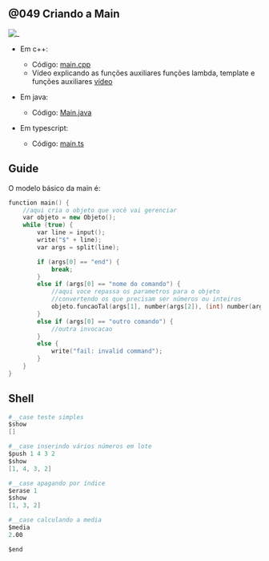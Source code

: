 ## @049 Criando a Main

![_](https://raw.githubusercontent.com/qxcodepoo/arcade/master/base/049/cover.jpg)

- Em c++:
  - Código: [main.cpp](https://raw.githubusercontent.com/qxcodepoo/arcade/master/base/049/main.cpp)
  - Vídeo explicando as funções auxiliares funções lambda, template e funções auxiliares [vídeo](https://youtu.be/u4FwmKEwGBo)

- Em java:
  - Código: [Main.java](https://raw.githubusercontent.com/qxcodepoo/arcade/master/base/049/Main.java)

- Em typescript:
  - Código: [main.ts](https://raw.githubusercontent.com/qxcodepoo/arcade/master/base/049/main.ts)

## Guide

O modelo básico da main é:

```cpp
function main() {
    //aqui cria o objeto que você vai gerenciar
    var objeto = new Objeto();
    while (true) {
        var line = input();
        write("$" + line);
        var args = split(line);

        if (args[0] == "end") {
            break;
        }
        else if (args[0] == "nome do comando") {
            //aqui voce repassa os parametros para o objeto
            //convertendo os que precisam ser números ou inteiros
            objeto.funcaoTal(args[1], number(args[2]), (int) number(args[3]));
        }
        else if (args[0] == "outro comando") {
            //outra invocacao
        }
        else {
            write("fail: invalid command");
        }
    }
}
```

## Shell

```s
#__case teste simples
$show
[]

#__case inserindo vários números em lote
$push 1 4 3 2
$show
[1, 4, 3, 2]

#__case apagando por índice
$erase 1
$show
[1, 3, 2]

#__case calculando a media
$media
2.00

$end
```

